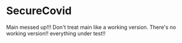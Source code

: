 # SecureCovid

Main messed up!!! Don't treat main like a working version. There's no working  version!! everything under test!!
